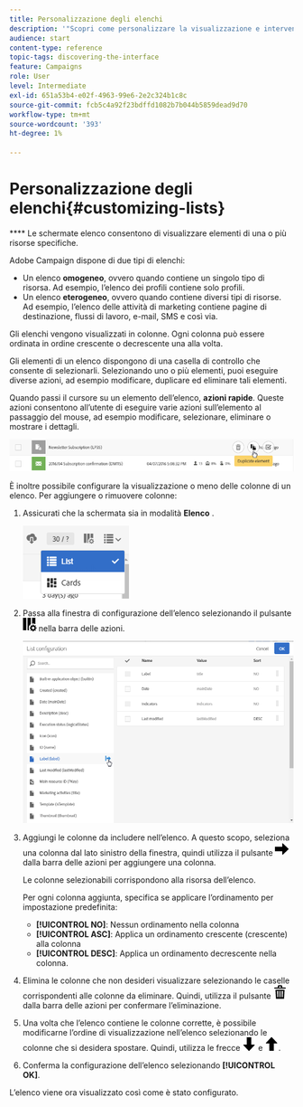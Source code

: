 ```yaml
---
title: Personalizzazione degli elenchi
description: '"Scopri come personalizzare la visualizzazione e intervenire sulle schermate dell’elenco in Adobe Campaign Standard:ordinamento, filtro, eliminazione o duplicazione degli elementi. Elenca schermate che mostrano elementi di una o più risorse specificate."'
audience: start
content-type: reference
topic-tags: discovering-the-interface
feature: Campaigns
role: User
level: Intermediate
exl-id: 651a53b4-e02f-4963-99e6-2e2c324b1c8c
source-git-commit: fcb5c4a92f23bdffd1082b7b044b5859dead9d70
workflow-type: tm+mt
source-wordcount: '393'
ht-degree: 1%

---
```


# Personalizzazione degli elenchi{#customizing-lists}

**** Le schermate elenco consentono di visualizzare elementi di una o più risorse specifiche.

Adobe Campaign dispone di due tipi di elenchi:

* Un elenco **omogeneo**, ovvero quando contiene un singolo tipo di risorsa. Ad esempio, l’elenco dei profili contiene solo profili.
* Un elenco **eterogeneo**, ovvero quando contiene diversi tipi di risorse. Ad esempio, l’elenco delle attività di marketing contiene pagine di destinazione, flussi di lavoro, e-mail, SMS e così via.

Gli elenchi vengono visualizzati in colonne. Ogni colonna può essere ordinata in ordine crescente o decrescente una alla volta.

Gli elementi di un elenco dispongono di una casella di controllo che consente di selezionarli. Selezionando uno o più elementi, puoi eseguire diverse azioni, ad esempio modificare, duplicare ed eliminare tali elementi.

Quando passi il cursore su un elemento dell’elenco, **azioni rapide**. Queste azioni consentono all’utente di eseguire varie azioni sull’elemento al passaggio del mouse, ad esempio modificare, selezionare, eliminare o mostrare i dettagli.

![](assets/overview_list_quickactions.png)

È inoltre possibile configurare la visualizzazione o meno delle colonne di un elenco. Per aggiungere o rimuovere colonne:

1. Assicurati che la schermata sia in modalità **Elenco** .

   ![](assets/export_list_mode_switch.png)

1. Passa alla finestra di configurazione dell’elenco selezionando il pulsante ![](assets/columnsettings.png) nella barra delle azioni.

   ![](assets/list_configuration1.png)

1. Aggiungi le colonne da includere nell’elenco. A questo scopo, seleziona una colonna dal lato sinistro della finestra, quindi utilizza il pulsante ![](assets/arrowright.png) dalla barra delle azioni per aggiungere una colonna.

   Le colonne selezionabili corrispondono alla risorsa dell’elenco.

   Per ogni colonna aggiunta, specifica se applicare l’ordinamento per impostazione predefinita:

   * **[!UICONTROL NO]**: Nessun ordinamento nella colonna
   * **[!UICONTROL ASC]**: Applica un ordinamento crescente (crescente) alla colonna
   * **[!UICONTROL DESC]**: Applica un ordinamento decrescente nella colonna.

1. Elimina le colonne che non desideri visualizzare selezionando le caselle corrispondenti alle colonne da eliminare. Quindi, utilizza il pulsante ![](assets/delete.png) dalla barra delle azioni per confermare l’eliminazione.
1. Una volta che l’elenco contiene le colonne corrette, è possibile modificarne l’ordine di visualizzazione nell’elenco selezionando le colonne che si desidera spostare. Quindi, utilizza le frecce ![](assets/arrowdown.png) e ![](assets/arrowup.png).
1. Conferma la configurazione dell’elenco selezionando **[!UICONTROL OK]**.

L’elenco viene ora visualizzato così come è stato configurato.
